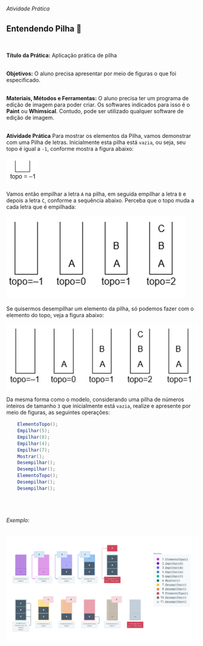###### Atividade Prática
## Entendendo Pilha 📝
<br/>

**Título da Prática:** Aplicação prática de pilha
<br/><br/>

**Objetivos:** O aluno precisa apresentar por meio de figuras o que foi especificado.
<br/><br/>

**Materiais, Métodos e Ferramentas:** O aluno precisa ter um programa de edição de imagem para poder criar. Os softwares indicados para isso é o **Paint** ou **Whimsical**. Contudo, pode ser utilizado qualquer software de edição de imagem.
<br/><br/>

**Atividade Prática**
Para mostrar os elementos da Pilha, vamos demonstrar com uma Pilha de letras.
Inicialmente esta pilha está `vazia`, ou seja, seu topo é igual a `-1`, conforme mostra a figura abaixo:

![IMAGE](images/ex-1.png)

Vamos então empilhar a letra `A` na pilha, em seguida empilhar a letra `B` e depois a letra `C`, conforme a sequência abaixo. Perceba que o topo muda a cada letra que é empilhada:

![IMAGE](images/ex-2.png)

Se quisermos desempilhar um elemento da pilha, só podemos fazer com o elemento do topo, veja a figura abaixo:

![IMAGE](images/ex-3.png)

Da mesma forma como o modelo, considerando uma pilha de números inteiros de tamanho `3` que inicialmente está `vazia`, realize e apresente por meio de figuras, as seguintes operações:

```java
    ElementoTopo();
    Empilhar(5);
    Empilhar(8);
    Empilhar(4);
    Empilhar(7);
    Mostrar();
    Desempilhar();
    Desempilhar();
    ElementoTopo();
    Desempilhar();
    Desempilhar();
```

<br/><br/>

###### Exemplo:
![IMAGE](images/exemple.png)